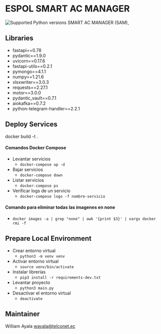 # **ESPOL SMART AC MANAGER**
![Supported Python versions](https://img.shields.io/badge/Python-3.9-orange.svg)
SMART AC MANAGER (SAM),


## **Libraries**
* fastapi==0.78
* pydantic==1.9.0
* uvicorn==0.17.6
* fastapi-utils==0.2.1
* pymongo==4.1.1
* numpy==1.21.6
* xlsxwriter==3.0.3
* requests==2.27.1
* motor==3.0.0
* pydantic_vault==0.7.1
* aiokafka==0.7.2
* python-telegram-handler==2.2.1
## **Deploy Services**
docker build -t  .

#### Comandos Docker Compose
- Levantar servicios
  - ```docker-compose up -d```
- Bajar servicios
  - ```docker-compose down```
- Listar servicios
  - ```docker-compose ps```
- Verificar logs de un servicio
  - ```docker-compose logs -f nombre-servicio```
#### Comando para eliminar todas las imagenes en none
- ```docker images -a | grep "none" | awk '{print $3}' | xargs docker rmi -f```
## **Prepare Local Environment**
- Crear entorno virtual
  - ```python3 -m venv venv```
- Activar entorno virtual
  - ```source venv/bin/activate```
- Instalar librerías
  - ```pip3 install -r requirements-dev.txt```
- Levantar proyecto
  - ```python3 main.py```
- Desactivar el entorno virtual
  - ```deactivate```

## Maintainer

William Ayala
wayala@telconet.ec
